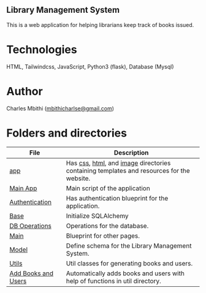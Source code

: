 ## Library Management System

This is a web application for helping librarians keep track of books issued.

# Technologies

HTML,
Tailwindcss,
JavaScript,
Python3 (flask),
Database (Mysql)

# Author
Charles Mbithi (mbithicharlse@gmail.com)

# Folders and directories
|   **File**   |   **Description**   |
| -------------- | --------------------- |
|[app](/build/app/) | Has [css](/build/app/static/), [html](/build/app/templates/), and [image](/build/app/static/img/) directories containing templates and resources for the website.|
|[Main App](/build/app/__init__.py)| Main script of the application
|[Authentication](/build/app/auth.py)| Has authentication blueprint for the application.|
|[Base](/build/app/base.py)| Initialize SQLAlchemy|
|[DB Operations](/build/app/db_operations.py)| Operations for the database.|
|[Main](/build/app/main.py)| Blueprint for other pages.|
|[Model](/build/app/model.py)| Define schema for the Library Management System.|
|[Utils](./build/app/utils/)| Util classes for generating books and users.|
|[Add Books and Users](./build/app/auto_insert_book_users.py)| Automatically adds books and users with help of functions in util directory.|
